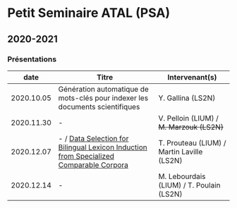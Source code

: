 # Petit Seminaire ATAL (PSA)

## 2020-2021

### Présentations

| date       | Titre         | Intervenant(s) |
| ---------- | ------------- | ----------- | 
| 2020.10.05 | Génération automatique de mots-clés pour indexer les documents scientifiques | Y. Gallina (LS2N) |
| 2020.11.30 | - | V. Pelloin (LIUM) / ~~M. Marzouk (LS2N)~~ |
| 2020.12.07 | - / [Data Selection for Bilingual Lexicon Induction from Specialized Comparable Corpora](talks/2020.12.07.laville.pdf) | T. Prouteau (LIUM)  /  Martin Laville (LS2N) |
| 2020.12.14 | - | M. Lebourdais (LIUM)  /  T. Poulain (LS2N) |

